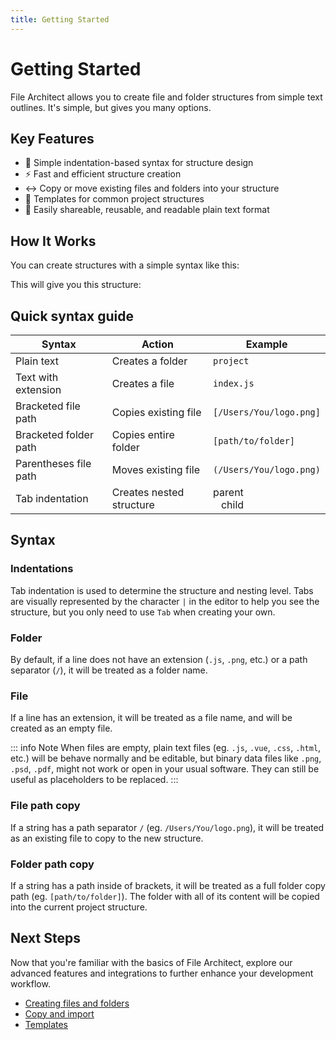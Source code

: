 ```yaml
---
title: Getting Started
---
```


# Getting Started

File Architect allows you to create file and folder structures from simple text outlines. It's simple, but gives you many options.

## Key Features

- 📁 Simple indentation-based syntax for structure design
- ⚡ Fast and efficient structure creation
- ↔ Copy or move existing files and folders into your structure
- 📄 Templates for common project structures
- 📎 Easily shareable, reusable, and readable plain text format

## How It Works

You can create structures with a simple syntax like this:

<div class="structure">
    <div class="structure-full">
        <StructureExample :structure="structure" />
    </div>
    <p>This will give you this structure:</p>
    <div class="structure-full">
        <FolderStructurePreview :structure="structurePreview" />
    </div>
</div>

<script setup>
    import FolderStructurePreview from '../.vitepress/theme/components/FolderStructurePreview.vue'

import yaml from 'js-yaml'
const structure = `<p>project-X</p>
<p>	src</p>
<p>		components</p>
<p class="file">			Header.js</p>
<p class="file">			Footer.js</p>
<p>		pages</p>
<p class="file">			Home.js</p>
<p class="file">			About.js</p>
<p>	public</p>
<p>		images</p>
<p class="path">			[/Users/You/dev_logo.png]</p>
<p class="path">			(/Users/You/client-name_logo.png)</p>
<p class="path">	[path/to/project-docs]</p>
<p>	README.md</p>`;

const yamlStructure = `
- name: project-X
  children:
    - name: src
      children:
        - name: components
          children:
            - name: Header.js
              type: file
            - name: Footer.js
              type: file
        - name: pages
          children:
            - name: Home.js
              type: file
            - name: About.js
              type: file
    - name: public
      children:
        - name: images
          children:
            - name: dev_logo.png
              type: file
            - name: company-logo.png
              type: file
    - name: README.md
      type: file
    - name: project-docs
      type: folder-plus
      children:
        - name: file-copied-from-docs.docx
          type: file
`;

const structurePreview = yaml.load(yamlStructure);




</script>

## Quick syntax guide

| Syntax                | Action                   | Example                                                                                  |
| --------------------- | ------------------------ | ---------------------------------------------------------------------------------------- |
| Plain text            | Creates a folder         | `project`                                                                                |
| Text with extension   | Creates a file           | `index.js`                                                                               |
| Bracketed file path   | Copies existing file     | `[/Users/You/logo.png]`                                                                  |
| Bracketed folder path | Copies entire folder     | `[path/to/folder]`                                                                       |
| Parentheses file path | Moves existing file      | `(/Users/You/logo.png)`                                                                  |
| Tab indentation       | Creates nested structure | parent<div class="border-l-2  border-gray-300" style="padding: 0 0 0 .8rem;">child</div> |

## Syntax

### Indentations

Tab indentation is used to determine the structure and nesting level. Tabs are visually represented by the character `|` in the editor to help you see the structure, but you only need to use `Tab` when creating your own.

### Folder

By default, if a line does not have an extension (`.js`, `.png`, etc.) or a path separator (`/`), it will be treated as a folder name.

### File

If a line has an extension, it will be treated as a file name, and will be created as an empty file.

::: info Note
When files are empty, plain text files (eg. `.js`, `.vue`, `.css`, `.html`, etc.) will be behave normally and be editable, but binary data files like `.png`, `.psd`, `.pdf`, might not work or open in your usual software. They can still be useful as placeholders to be replaced.
:::

### File path copy

If a string has a path separator `/` (eg. `/Users/You/logo.png`), it will be treated as an existing file to copy to the new structure.

### Folder path copy

If a string has a path inside of brackets, it will be treated as a full folder copy path (eg. `[path/to/folder]`). The folder with all of its content will be copied into the current project structure.

## Next Steps

Now that you're familiar with the basics of File Architect, explore our advanced features and integrations to further enhance your development workflow.

- [Creating files and folders](/creating-files-and-folders)
- [Copy and import](/copy-and-import)
- [Templates](/templates)
